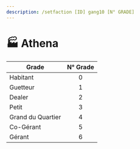 ```yaml
---
description: /setfaction [ID] gang10 [N° GRADE]
---
```


# 🏭 Athena

| Grade             | N° Grade |
| ----------------- | :------: |
| Habitant          |     0    |
| Guetteur          |     1    |
| Dealer            |     2    |
| Petit             |     3    |
| Grand du Quartier |     4    |
| Co-Gérant         |     5    |
| Gérant            |     6    |
